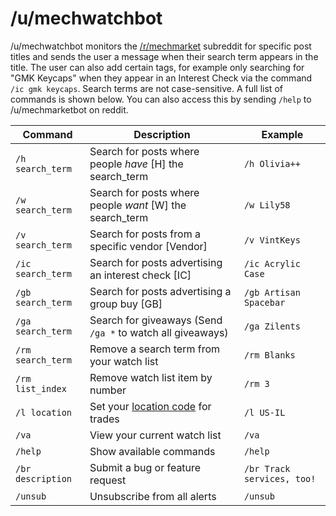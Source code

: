 # /u/mechwatchbot
/u/mechwatchbot monitors the [/r/mechmarket](https://www.reddit.com/r/mechmarket/) subreddit for specific post titles and sends the user a message when their search term appears in the title. The user can also add certain tags, for example only searching for "GMK Keycaps" when they appear in an Interest Check via the command `/ic gmk keycaps`. Search terms are not case-sensitive. A full list of commands is shown below. You can also access this by sending `/help` to /u/mechmarketbot on reddit.

| Command | Description | Example |
| ------- | ----------- | ------- |
| `/h search_term` | Search for posts where people _have_ \[H] the search_term | `/h Olivia++` |
| `/w search_term` | Search for posts where people _want_ \[W] the search_term | `/w Lily58` |
| `/v search_term` | Search for posts from a specific vendor \[Vendor] | `/v VintKeys` |
| `/ic search_term` | Search for posts advertising an interest check \[IC] | `/ic Acrylic Case` |
| `/gb search_term` | Search for posts advertising a group buy \[GB] | `/gb Artisan Spacebar` |
| `/ga search_term` | Search for giveaways (Send `/ga *` to watch all giveaways) | `/ga Zilents` |
| `/rm search_term` | Remove a search term from your watch list | `/rm Blanks` |
| `/rm list_index` | Remove watch list item by number | `/rm 3` |
| `/l location` | Set your [location code](https://www.reddit.com/r/mechmarket/wiki/rules/rules) for trades| `/l US-IL` |
| `/va` | View your current watch list | `/va` |
| `/help` | Show available commands | `/help` |
| `/br description` | Submit a bug or feature request | `/br Track services, too!` |
| `/unsub` | Unsubscribe from all alerts | `/unsub` |
